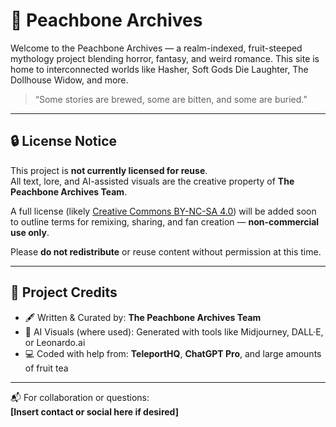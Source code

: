 # 🍑 Peachbone Archives

Welcome to the Peachbone Archives — a realm-indexed, fruit-steeped mythology project blending horror, fantasy, and weird romance. This site is home to interconnected worlds like Hasher, Soft Gods Die Laughter, The Dollhouse Widow, and more.

> “Some stories are brewed, some are bitten, and some are buried.”

---

## 🔒 License Notice

This project is **not currently licensed for reuse**.  
All text, lore, and AI-assisted visuals are the creative property of **The Peachbone Archives Team**.

A full license (likely [Creative Commons BY-NC-SA 4.0](https://creativecommons.org/licenses/by-nc-sa/4.0/)) will be added soon to outline terms for remixing, sharing, and fan creation — **non-commercial use only**.

Please **do not redistribute** or reuse content without permission at this time.

---

## 🧠 Project Credits

- 🖋️ Written & Curated by: **The Peachbone Archives Team**
- 🎨 AI Visuals (where used): Generated with tools like Midjourney, DALL·E, or Leonardo.ai
- 💻 Coded with help from: **TeleportHQ**, **ChatGPT Pro**, and large amounts of fruit tea

---

📬 For collaboration or questions:  
**[Insert contact or social here if desired]**
